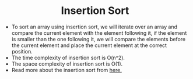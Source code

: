 <h1 align="center">Insertion Sort</h1>

- To sort an array using insertion sort, we will iterate over an array and compare the current element with the element following it, if the element is smaller than the one following it, we will compare the elements before the current element and place the current element at the correct position.
- The time complexity of insertion sort is O(n^2).
- The space complexity of insertion sort is O(1).
- Read more about the insertion sort from <a href="https://www.geeksforgeeks.org/insertion-sort/">here.</a>